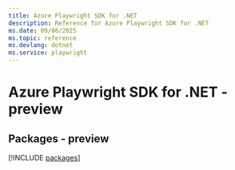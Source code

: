 ```yaml
---
title: Azure Playwright SDK for .NET
description: Reference for Azure Playwright SDK for .NET
ms.date: 09/08/2025
ms.topic: reference
ms.devlang: dotnet
ms.service: playwright
---
```

# Azure Playwright SDK for .NET - preview
## Packages - preview
[!INCLUDE [packages](playwright-index.md)]